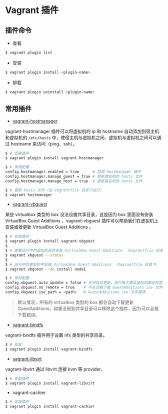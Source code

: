 # Vagrant 插件

## 插件命令

* 查看

```bash
$ vagrant plugin list
```

* 安装

```bash
$ vagrant plugin install <plugin-name>
```

* 卸载

```bash
$ vagrant plugin uninstall <plugin-name>
```


## 常用插件

* [vagrant-hostmanager](https://github.com/devopsgroup-io/vagrant-hostmanager)

vagrant-hostmanager 插件可以将虚拟机的 ip 和 hostname 自动添加到宿主机和虚拟机的 `/etc/hosts` 中，使宿主机与虚拟机之间、虚拟机与虚拟机之间可以通过 hostname 来访问（ping、ssh）。

```bash
$ # 安装插件
$ vagrant plugin install vagrant-hostmanager
```

```bash
$ # 常用配置
config.hostmanager.enabled = true      # 启用 hostmanager 插件
config.hostmanager.manage_guest = true # 更新虚拟机的 hosts 文件
config.hostmanager.manage_host = true  # 更新宿主机的 hosts 文件
```

```bash
$ # 更新 hosts 文件（在 Vagrantfile 目录下运行）
$ vagrant hostmanager
```

* [vagrant-vbguest](https://github.com/dotless-de/vagrant-vbguest)

某些 virtualbox 类型的 box 没法设置共享目录，这是因为 box 里面没有安装 VirtualBox Guest Additions 。vagrant-vbguest 插件可以帮助我们在虚拟机上安装或者更新 VirtualBox Guest Additions 。

```bash
$ # 安装插件
$ vagrant plugin install vagrant-vbguest
$
$ # 查看运行中的虚拟机是否安装 VirtualBox Guest Additions （Vagrantfile 目录下）
$ vagrant vbguest --status
$
$ # 运行中的虚拟机中安装 VirtualBox Guest Additions （Vagrantfile 目录下）
$ vagrant vbguest --do install node1
```

```bash
$ # 常用配置
config.vbguest.auto_update = false # 关闭自动更新，因为每次重启虚拟机都会检查 GuestAdditions 的版本并自动更新
config.vbguest.no_remote = true    # 不从远程下载 GuestAdditions ios 文件
config.vbguest.iso_path = <path>   # GuestAdditions iso 文件路径
```

> 默认情况，所有的 virtualbox 类型的 box 都会自动下载更新 GuestAdditions，如果没用到共享目录可以移除这个插件，因为可以会报下载错误。

* [vagrant-bindfs](https://github.com/gael-ian/vagrant-bindfs)

vagrant-bindfs 插件用于设置 nfs 类型的共享目录。

```bash
$ # 安装
$ vagrant plugin install vagrant-bindfs
```

* [vagrant-libvirt](https://github.com/vagrant-libvirt/vagrant-libvirt)

vagrant-libvirt 通过 libvirt 连接 kvm 等 provider。

```bash
$ # 安装插件
$ vagrant plugin install vagrant-libvirt
```

* vagrant-cachier

```bash
$ # 安装插件
$ vagrant plugin install vagrant-cachier
```

